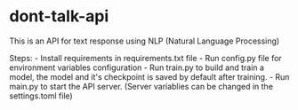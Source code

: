 # dont-talk-api

This is an API for text response using NLP (Natural Language Processing)

Steps:
    - Install requirements in requirements.txt file
    - Run config.py file for environment variables configuration
    - Run train.py to build and train a model, the model and it's checkpoint is saved by default after training.
    - Run main.py to start the API server. (Server variablies can be changed in the settings.toml file)

